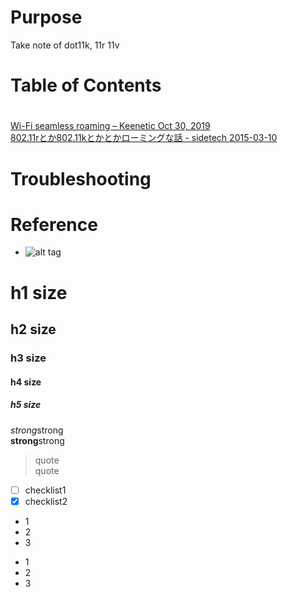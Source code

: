 # Purpose
Take note of dot11k, 11r 11v  

# Table of Contents  
[]()  

# 
[Wi-Fi seamless roaming – Keenetic Oct 30, 2019](https://help.keenetic.com/hc/en-us/articles/360000862539-Wi-Fi-seamless-roaming)  
[802.11rとか802.11kとかとかローミングな話 - sidetech  2015-03-10](http://blog.sidetech.jp/2015/03/80211r80211k-e3.html)  


# Troubleshooting


# Reference


* []()
![alt tag]()  

# h1 size

## h2 size

### h3 size

#### h4 size

##### h5 size

*strong*strong  
**strong**strong  

> quote  
> quote

- [ ] checklist1
- [x] checklist2

* 1
* 2
* 3

- 1
- 2
- 3
